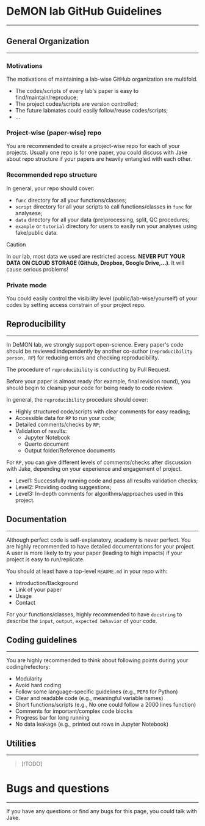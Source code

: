 # DeMON lab GitHub Guidelines

---

## General Organization

---

### Motivations

The motivations of maintaining a lab-wise GitHub organization are multifold.

- The codes/scripts of every lab's paper is easy to find/maintain/reproduce;
- The project codes/scripts are version controlled;
- The future labmates could easily follow/reuse codes/scripts;
- ...

### Project-wise (paper-wise) repo

You are recommended to create a project-wise repo for each of your projects. Usually one repo is for one paper, you could discuss with Jake about repo structure if your papers are heavily entangled with each other.

### Recommended repo structure

In general, your repo should cover:

- `func` directory for all your functions/classes;
- `script` directory for all your scripts to call functions/classes in `func` for analysese;
- `data` directory for all your data (pre)processing, split, QC procedures;
- `example` or `tutorial` directory for users to easily run your analyses using fake/public data.

> [!CAUTION]
> In our lab, most data we used are restricted access. **NEVER PUT YOUR DATA ON CLOUD STORAGE (Github, Dropbox, Google Drive,...)**. It will cause serious problems!

### Private mode

You could easily control the visibility level (public/lab-wise/yourself) of your codes by setting access constrain of your project repo.

## Reproducibility

---

In DeMON lab, we strongly support open-science. Every paper's code should be reviewed independently by another co-author (`reproducibility person, RP`) for reducing errors and checking reproducibility.

The procedure of `reproducibility` is conducting by Pull Request.

Before your paper is almost ready (for example, final revision round), you should begin to cleanup your code for being ready to code review.

In general, the `reproducibility` procedure should cover:

- Highly structured code/scripts with clear comments for easy reading;
- Accessible data for `RP` to run your code;
- Detailed comments/checks by `RP`;
- Validation of results:
  - Jupyter Notebook
  - Querto document
  - Output folder/Reference documents

For `RP`, you can give different levels of comments/checks after discussion with Jake, depending on your experience and engagement of project.

- Level1: Successfully running code and pass all results validation checks;
- Level2: Providing coding suggestions;
- Level3: In-depth comments for algorithms/approaches used in this project.

## Documentation

---

Although perfect code is self-explanatory, academy is never perfect. You are highly recommended to have detailed documentations for your project. A user is more likely to try your paper (leading to high impacts) if your project is easy to run/replicate.

You should at least have a top-level `README.md` in your repo with:

- Introduction/Background
- Link of your paper
- Usage
- Contact

For your functions/classes, highly recommended to have `docstring` to describe the `input`, `output`, `expected behavior` of your code.

## Coding guidelines

---

You are highly recommended to think about following points during your coding/refectory:

- Modularity
- Avoid hard coding
- Follow some language-specific guidelines (e.g., `PEP8` for Python)
- Clear and readable code (e.g., meaningful variable names)
- Short functions/scripts (e.g., No one could follow a 2000 lines function)
- Comments for important/complex code blocks
- Progress bar for long running
- No data leakage (e.g., printed out rows in Jupyter Notebook)

## Utilities

---

> [!TODO]

# Bugs and questions

---

If you have any questions or find any bugs for this page, you could talk with Jake.
